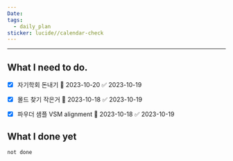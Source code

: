 ```yaml
---
Date: 
tags:
  - daily_plan
sticker: lucide//calendar-check
---
```

---
## What I need to do.

- [x] 자기학회 돈내기 📅 2023-10-20 ✅ 2023-10-19
- [x] 몰드 찾기 작은거 📅 2023-10-18 ✅ 2023-10-19
- [x] 파우더 샘플 VSM alignment 📅 2023-10-18 ✅ 2023-10-19




## What I done yet
```tasks
not done
```
